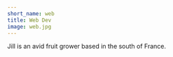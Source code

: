 ```yaml
---
short_name: web
title: Web Dev
image: web.jpg
---
```

Jill is an avid fruit grower based in the south of France.